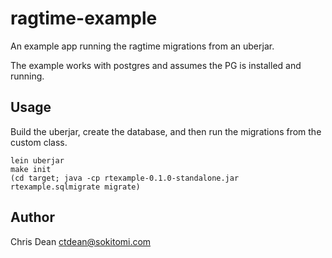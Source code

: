 # ragtime-example

An example app running the ragtime migrations from an uberjar.

The example works with postgres and assumes the PG is installed and
running.

## Usage

Build the uberjar, create the database, and then run the migrations
from the custom class.

    lein uberjar
    make init
    (cd target; java -cp rtexample-0.1.0-standalone.jar rtexample.sqlmigrate migrate)

## Author

Chris Dean <ctdean@sokitomi.com>
